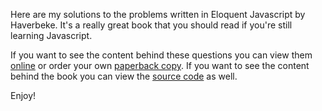 Here are my solutions to the problems written in Eloquent Javascript by Haverbeke. It's a really great book that you should read if you're still learning Javascript.

If you want to see the content behind these questions you can view them [online](http://eloquentjavascript.net) or order your own [paperback copy](https://www.amazon.com/gp/product/1593275846/ref=as_li_qf_sp_asin_il_tl?ie=UTF8&camp=1789&creative=9325&creativeASIN=1593275846&linkCode=as2&tag=marijhaver-20&linkId=VPXXXSRYC5COG5R5). If you want to see the content behind the book you can view the [source code](https://github.com/marijnh/Eloquent-JavaScript) as well.

Enjoy!